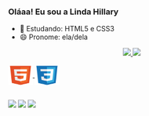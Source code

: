 ### Oláaa! Eu sou a Linda Hillary

- 🌱 Estudando: HTML5 e CSS3
- 😄 Pronome: ela/dela

<div align="center">
  <a href="https://github.com/hillpng">
  <img height="170em" src="https://github-readme-stats.vercel.app/api?username=hillpng&show_icons=true&theme=dracula&include_all_commits=true&count_private=true"/>
  <img height="170em" src="https://github-readme-stats.vercel.app/api/top-langs/?username=hillpng&layout=compact&langs_count=7&theme=dracula"/>
</div>

<div style="display: inline_block"><br>
  <img align="center" alt="Hill-HTML" height="40" width="50" src="https://raw.githubusercontent.com/devicons/devicon/master/icons/html5/html5-original.svg">
  <img align="center" alt="Hill-CSS" height="40" width="50" src="https://raw.githubusercontent.com/devicons/devicon/master/icons/css3/css3-original.svg">
<!--  <img align="center" alt="Hill-Js" height="30" width="40" src="https://raw.githubusercontent.com/devicons/devicon/master/icons/javascript/javascript-plain.svg"> -->
</div>

##

<div> 
  <a href="https://www.instagram.com/lind4.hill/" target="_blank"><img src="https://img.shields.io/badge/-Instagram-%23E4405F?style=for-the-badge&logo=instagram&logoColor=white" target="_blank"></a>
  <a href="mailto:linda.15brandao@gmail.com"><img src="https://img.shields.io/badge/Gmail-D14836?style=for-the-badge&logo=gmail&logoColor=white" target="_blank"></a>
  <a href="https://www.linkedin.com/in/linda-brandao" target="_blank"><img src="https://img.shields.io/badge/-LinkedIn-%230077B5?style=for-the-badge&logo=linkedin&logoColor=white" target="_blank"></a>
</div>
